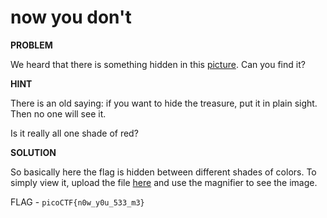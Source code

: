 # now you don't

__PROBLEM__

 We heard that there is something hidden in this [picture](nowYouDont.png). Can you find it?

__HINT__

There is an old saying: if you want to hide the treasure, put it in plain sight. Then no one will see it.

Is it really all one shade of red?

__SOLUTION__

So basically here the flag is hidden between different shades of colors.
To simply view it, upload the file [here](https://29a.ch/photo-forensics/#forensic-magnifier) and use the magnifier to see the image.

FLAG - `picoCTF{n0w_y0u_533_m3}`
